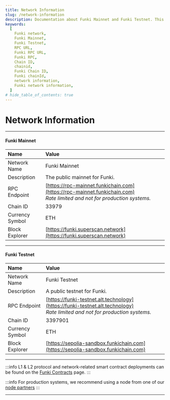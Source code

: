 ```yaml
---
title: Network Information
slug: /network-information
description: Documentation about Funki Mainnet and Funki Testnet. This page covers network information for the Funki network, including network names, descriptions, RPC endpoints, chain IDs, currency symbols, and block explorers.
keywords:
  [
    Funki network,
    Funki Mainnet,
    Funki Testnet,
    RPC URL,
    Funki RPC URL,
    Funki RPC,
    Chain ID,
    chainid,
    Funki Chain ID,
    Funki chainId,
    network information,
    Funki network information,
  ]
# hide_table_of_contents: true
---
```


# Network Information

---

#### Funki Mainnet

| Name            | Value                                         |
| :-------------- | :----------------------------------------------------- |
| Network Name    | Funki Mainnet                |
| Description     | The public mainnet for Funki.      |
| RPC Endpoint    | [https://rpc-mainnet.funkichain.com](https://rpc-mainnet.funkichain.com) <br/>_Rate limited and not for production systems._ |
| Chain ID        | 33979                        |
| Currency Symbol | ETH                    |
| Block Explorer  | [https://funki.superscan.network](https://funki.superscan.network)                                            |

---

#### Funki Testnet

| Name            | Value                                                  |
| :-------------- | :--------------------------------------------------------------- |
| Network Name    | Funki Testnet                                                                          |
| Description     | A public testnet for Funki.                                                       |
| RPC Endpoint    | [https://funki-testnet.alt.technology](https://funki-testnet.alt.technology)<br/>_Rate limited and not for production systems._ |
| Chain ID        | 3397901                                                                         |
| Currency Symbol | ETH                                                                       |
| Block Explorer  | [https://sepolia-sandbox.funkichain.com](https://sepolia-sandbox.funkichain.com)   |

---

:::info
L1 & L2 protocol and network-related smart contract deployments can be found on the [Funki Contracts](/docs/funki-contracts) page.
:::

:::info
For production systems, we recommend using a node from one of our [node partners]
:::

---

[node partners]: /docs/node-providers
